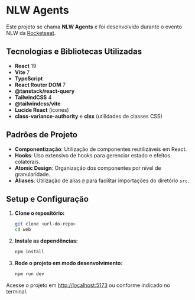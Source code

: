 # NLW Agents

Este projeto se chama **NLW Agents** e foi desenvolvido durante o evento NLW da [Rocketseat](https://rocketseat.com.br/).

## Tecnologias e Bibliotecas Utilizadas

- **React** 19
- **Vite** 7
- **TypeScript**
- **React Router DOM** 7
- **@tanstack/react-query**
- **TailwindCSS** 4
- **@tailwindcss/vite**
- **Lucide React** (ícones)
- **class-variance-authority** e **clsx** (utilidades de classes CSS)

## Padrões de Projeto

- **Componentização**: Utilização de componentes reutilizáveis em React.
- **Hooks**: Uso extensivo de hooks para gerenciar estado e efeitos colaterais.
- **Atomic Design**: Organização dos componentes por nível de granularidade.
- **Aliases**: Utilização de alias `@` para facilitar importações do diretório `src`.

## Setup e Configuração

1. **Clone o repositório:**
   ```sh
   git clone <url-do-repo>
   cd web
   ```
2. **Instale as dependências:**
   ```sh
   npm install
   ```
3. **Rode o projeto em modo desenvolvimento:**
   ```sh
   npm run dev
   ```

Acesse o projeto em [http://localhost:5173](http://localhost:5173) ou conforme indicado no terminal.
